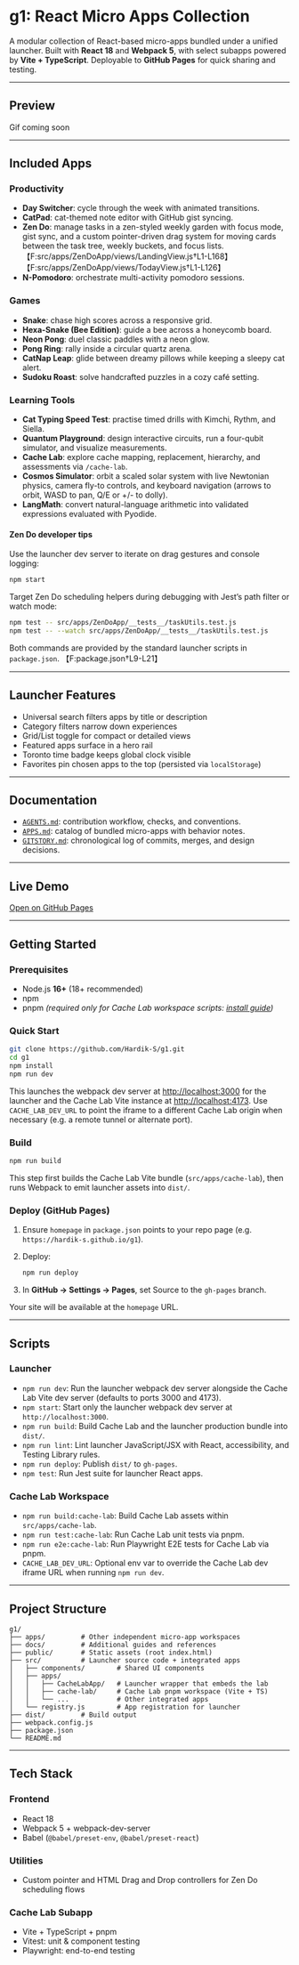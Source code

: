 # g1: React Micro Apps Collection

A modular collection of React-based micro-apps bundled under a unified launcher.
Built with **React 18** and **Webpack 5**, with select subapps powered by **Vite + TypeScript**.
Deployable to **GitHub Pages** for quick sharing and testing.

---

## Preview

Gif coming soon

---

## Included Apps

### Productivity

* **Day Switcher**: cycle through the week with animated transitions.
* **CatPad**: cat-themed note editor with GitHub gist syncing.
* **Zen Do**: manage tasks in a zen-styled weekly garden with focus mode, gist sync, and a custom pointer-driven drag system for moving cards between the task tree, weekly buckets, and focus lists. 【F:src/apps/ZenDoApp/views/LandingView.js†L1-L168】【F:src/apps/ZenDoApp/views/TodayView.js†L1-L126】
* **N-Pomodoro**: orchestrate multi-activity pomodoro sessions.

### Games

* **Snake**: chase high scores across a responsive grid.
* **Hexa-Snake (Bee Edition)**: guide a bee across a honeycomb board.
* **Neon Pong**: duel classic paddles with a neon glow.
* **Pong Ring**: rally inside a circular quartz arena.
* **CatNap Leap**: glide between dreamy pillows while keeping a sleepy cat alert.
* **Sudoku Roast**: solve handcrafted puzzles in a cozy café setting.

### Learning Tools

* **Cat Typing Speed Test**: practise timed drills with Kimchi, Rythm, and Siella.
* **Quantum Playground**: design interactive circuits, run a four-qubit simulator, and visualize measurements.
* **Cache Lab**: explore cache mapping, replacement, hierarchy, and assessments via `/cache-lab`.
* **Cosmos Simulator**: orbit a scaled solar system with live Newtonian physics, camera fly-to controls, and keyboard navigation (arrows to orbit, WASD to pan, Q/E or +/- to dolly).
* **LangMath**: convert natural-language arithmetic into validated expressions evaluated with Pyodide.

#### Zen Do developer tips

Use the launcher dev server to iterate on drag gestures and console logging:

```bash
npm start
```

Target Zen Do scheduling helpers during debugging with Jest’s path filter or watch mode:

```bash
npm test -- src/apps/ZenDoApp/__tests__/taskUtils.test.js
npm test -- --watch src/apps/ZenDoApp/__tests__/taskUtils.test.js
```

Both commands are provided by the standard launcher scripts in `package.json`. 【F:package.json†L9-L21】

---

## Launcher Features

* Universal search filters apps by title or description
* Category filters narrow down experiences
* Grid/List toggle for compact or detailed views
* Featured apps surface in a hero rail
* Toronto time badge keeps global clock visible
* Favorites pin chosen apps to the top (persisted via `localStorage`)

---

## Documentation

* [`AGENTS.md`](AGENTS.md): contribution workflow, checks, and conventions.
* [`APPS.md`](APPS.md): catalog of bundled micro-apps with behavior notes.
* [`GITSTORY.md`](GITSTORY.md): chronological log of commits, merges, and design decisions.

---

## Live Demo

[Open on GitHub Pages](https://hardik-s.github.io/g1)

---

## Getting Started

### Prerequisites

* Node.js **16+** (18+ recommended)
* npm
* pnpm *(required only for Cache Lab workspace scripts: [install guide](https://pnpm.io/installation))*

### Quick Start

```bash
git clone https://github.com/Hardik-S/g1.git
cd g1
npm install
npm run dev
```

This launches the webpack dev server at [http://localhost:3000](http://localhost:3000) for the launcher and the Cache Lab Vite
instance at [http://localhost:4173](http://localhost:4173). Use `CACHE_LAB_DEV_URL` to point the iframe to a different Cache Lab
origin when necessary (e.g. a remote tunnel or alternate port).

### Build

```bash
npm run build
```

This step first builds the Cache Lab Vite bundle (`src/apps/cache-lab`), then runs Webpack to emit launcher assets into `dist/`.

### Deploy (GitHub Pages)

1. Ensure `homepage` in `package.json` points to your repo page (e.g. `https://hardik-s.github.io/g1`).
2. Deploy:

   ```bash
   npm run deploy
   ```
3. In **GitHub → Settings → Pages**, set Source to the `gh-pages` branch.

Your site will be available at the `homepage` URL.

---

## Scripts

### Launcher

* `npm run dev`: Run the launcher webpack dev server alongside the Cache Lab Vite dev server (defaults to ports 3000 and 4173).
* `npm start`: Start only the launcher webpack dev server at `http://localhost:3000`.
* `npm run build`: Build Cache Lab and the launcher production bundle into `dist/`.
* `npm run lint`: Lint launcher JavaScript/JSX with React, accessibility, and Testing Library rules.
* `npm run deploy`: Publish `dist/` to `gh-pages`.
* `npm test`: Run Jest suite for launcher React apps.

### Cache Lab Workspace

* `npm run build:cache-lab`: Build Cache Lab assets within `src/apps/cache-lab`.
* `npm run test:cache-lab`: Run Cache Lab unit tests via pnpm.
* `npm run e2e:cache-lab`: Run Playwright E2E tests for Cache Lab via pnpm.
* `CACHE_LAB_DEV_URL`: Optional env var to override the Cache Lab dev iframe URL when running `npm run dev`.

---

## Project Structure

```
g1/
├── apps/         # Other independent micro-app workspaces
├── docs/         # Additional guides and references
├── public/       # Static assets (root index.html)
├── src/          # Launcher source code + integrated apps
│   ├── components/        # Shared UI components
│   ├── apps/
│   │   ├── CacheLabApp/   # Launcher wrapper that embeds the lab
│   │   ├── cache-lab/     # Cache Lab pnpm workspace (Vite + TS)
│   │   └── ...            # Other integrated apps
│   └── registry.js        # App registration for launcher
├── dist/         # Build output
├── webpack.config.js
├── package.json
└── README.md
```

---

## Tech Stack

### Frontend

* React 18
* Webpack 5 + webpack-dev-server
* Babel (`@babel/preset-env`, `@babel/preset-react`)

### Utilities

* Custom pointer and HTML Drag and Drop controllers for Zen Do scheduling flows

### Cache Lab Subapp

* Vite + TypeScript + pnpm
* Vitest: unit & component testing
* Playwright: end-to-end testing

